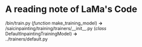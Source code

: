 # A reading note of LaMa's Code
/bin/train.py (*function* make_training_model) **->** 
/saicinpainting/training/trainers/\_\_init_\_.py (*class* DefaultInpaintingTrainingModel) **->** \
../trainers/default.py
